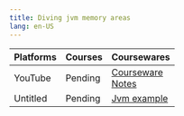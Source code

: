 ```yaml
---
title: Diving jvm memory areas
lang: en-US
---
```


| Platforms | Courses | Coursewares                                                                                                      |
|-----------|---------|------------------------------------------------------------------------------------------------------------------|
| YouTube   | Pending | [Courseware](../../public/java/Jvm/pdf/2%20Courseware.pptx)<br/>[Notes](../../public/java/Jvm/pdf/2%20Notes.pdf) |
| Untitled  | Pending | [Jvm example](https://github.com/wangxiang4/jvm-example)                                                         |


